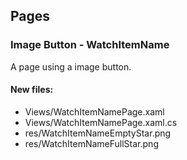 ﻿## Pages

<!--{[{-->
### Image Button - WatchItemName
A page using a image button.
#### New files:
* Views/WatchItemNamePage.xaml
* Views/WatchItemNamePage.xaml.cs
* res/WatchItemNameEmptyStar.png
* res/WatchItemNameFullStar.png
<!--}]}--> 